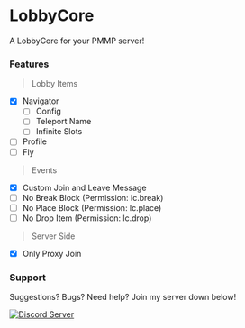 # LobbyCore
A LobbyCore for your PMMP server!

### Features

> Lobby Items
- [x] Navigator
    - [ ] Config
    - [ ] Teleport Name
    - [ ] Infinite Slots
- [ ] Profile
- [ ] Fly

> Events
- [x] Custom Join and Leave Message
- [ ] No Break Block (Permission: lc.break)
- [ ] No Place Block (Permission: lc.place)
- [ ] No Drop Item (Permission: lc.drop)

> Server Side
- [x] Only Proxy Join

### Support

Suggestions? Bugs? Need help? Join my server down below!

<a href="https://discord.gg/hWt3XxF"><img src="https://discordapp.com/api/guilds/638310885118574602/embed.png" alt="Discord Server"/></a>
